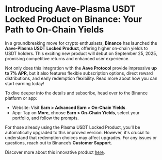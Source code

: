 # Introducing Aave-Plasma USDT Locked Product on Binance: Your Path to On-Chain Yields

In a groundbreaking move for crypto enthusiasts, **Binance** has launched the **Aave-Plasma USDT Locked Product**, offering higher on-chain yields to USDT holders. This exciting new product will debut on September 25, 2025, promising competitive returns and enhanced user experience.

Not only does this integration with the **Aave Protocol** provide impressive **up to 7% APR**, but it also features flexible subscription options, direct reward distributions, and early redemption flexibility. Read more about how you can start earning today!

To dive deeper into the details and subscribe, head over to the Binance platform or app:
- Website: Visit **Earn > Advanced Earn > On-Chain Yields**.
- App: Tap on **More**, choose **Earn > On-Chain Yields**, select your portfolio, and follow the prompts.

For those already using the Plasma USDT Locked Product, you'll be automatically upgraded to this improved version. However, it's crucial to understand that redemption choices may affect upgrades. For any issues or questions, reach out to Binance’s **Customer Support**.

Discover more about this innovative product [here](https://chain-base.xyz/introducing-aave-plasma-usdt-locked-product-on-binance-your-path-to-on-chain-yields).